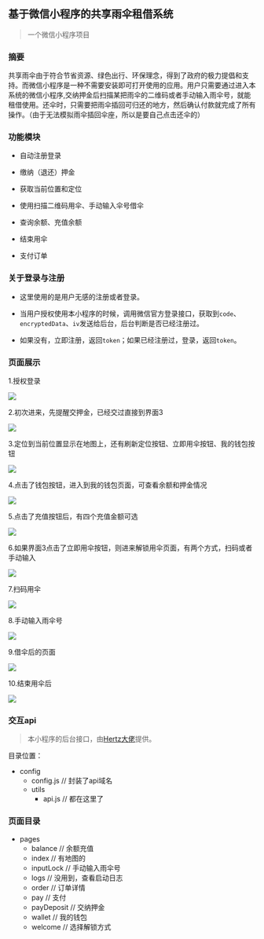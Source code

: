 基于微信小程序的共享雨伞租借系统
---
> 一个微信小程序项目

### 摘要

 共享雨伞由于符合节省资源、绿色出行、环保理念，得到了政府的极力提倡和支持。而微信小程序是一种不需要安装即可打开使用的应用。用户只需要通过进入本系统的微信小程序,交纳押金后扫描某把雨伞的二维码或者手动输入雨伞号，就能租借使用。还伞时，只需要把雨伞插回可归还的地方，然后确认付款就完成了所有操作。（由于无法模拟雨伞插回伞座，所以是要自己点击还伞的）


### 功能模块
+ 自动注册登录

+ 缴纳（退还）押金

+ 获取当前位置和定位

+ 使用扫描二维码用伞、手动输入伞号借伞

+ 查询余额、充值余额

+ 结束用伞

+ 支付订单

### 关于登录与注册

+ 这里使用的是用户无感的注册或者登录。

+ 当用户授权使用本小程序的时候，调用微信官方登录接口，获取到``code``、``encryptedData``、``iv``发送给后台，后台判断是否已经注册过。

+ 如果没有，立即注册，返回``token``；如果已经注册过，登录，返回``token``。


### 页面展示

1.授权登录

![](https://upload-images.jianshu.io/upload_images/7016617-1a2e03c94327bc33.png?imageMogr2/auto-orient/strip%7CimageView2/2/w/1240)

2.初次进来，先提醒交押金，已经交过直接到界面3

![](https://upload-images.jianshu.io/upload_images/7016617-5d365a14e668b7b0.png?imageMogr2/auto-orient/strip%7CimageView2/2/w/1240)

3.定位到当前位置显示在地图上，还有刷新定位按钮、立即用伞按钮、我的钱包按钮

![](https://upload-images.jianshu.io/upload_images/7016617-b4854c55e0bca521.png?imageMogr2/auto-orient/strip%7CimageView2/2/w/1240)

4.点击了钱包按钮，进入到我的钱包页面，可查看余额和押金情况

![](https://upload-images.jianshu.io/upload_images/7016617-9b34dee075b1ae22.png?imageMogr2/auto-orient/strip%7CimageView2/2/w/1240)

5.点击了充值按钮后，有四个充值金额可选

![](https://upload-images.jianshu.io/upload_images/7016617-692f372f804694e4.png?imageMogr2/auto-orient/strip%7CimageView2/2/w/1240)

6.如果界面3点击了立即用伞按钮，则进来解锁用伞页面，有两个方式，扫码或者手动输入

![](https://upload-images.jianshu.io/upload_images/7016617-6fd5b05c69ddeacb.png?imageMogr2/auto-orient/strip%7CimageView2/2/w/1240)

7.扫码用伞

![](https://upload-images.jianshu.io/upload_images/7016617-a19c918ec54b4b9e.png?imageMogr2/auto-orient/strip%7CimageView2/2/w/1240)

8.手动输入雨伞号

![](https://upload-images.jianshu.io/upload_images/7016617-bbfb94ea98648854.png?imageMogr2/auto-orient/strip%7CimageView2/2/w/1240)

9.借伞后的页面

![](https://upload-images.jianshu.io/upload_images/7016617-c780e40b6e1639ad.png?imageMogr2/auto-orient/strip%7CimageView2/2/w/1240)

10.结束用伞后

![](https://upload-images.jianshu.io/upload_images/7016617-2de9d653b6ba4962.png?imageMogr2/auto-orient/strip%7CimageView2/2/w/1240)

### 交互api
> 本小程序的后台接口，由[Hertz大佬](http://leewaiho.com)提供。

目录位置：
 - config
     - config.js  // 封装了api域名
     - utils
        - api.js  // 都在这里了

### 页面目录
- pages
     - balance  // 余额充值
     - index  // 有地图的
     - inputLock // 手动输入雨伞号
     - logs // 没用到，查看启动日志
     - order // 订单详情
     - pay // 支付
     - payDeposit // 交纳押金
     - wallet // 我的钱包
     - welcome // 选择解锁方式
